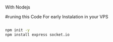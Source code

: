 With Nodejs 

#runing this Code For early Instalation in your VPS

```bash

npm init -y
npm install express socket.io


